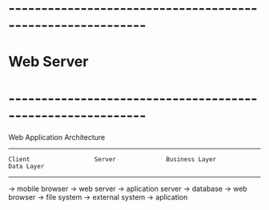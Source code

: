 # -----------------------------------------------------------
# Web Server
# -----------------------------------------------------------

Web Application Architecture

-----------------------------------------------------------------------------------------
    Client                  Server              Business Layer              Data Layer
-----------------------------------------------------------------------------------------
-> mobile browser       -> web server          -> aplication server        -> database
-> web browser                                 -> file system              -> external system
-> aplication
